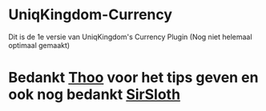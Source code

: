 # UniqKingdom-Currency
Dit is de 1e versie van UniqKingdom's Currency Plugin (Nog niet helemaal optimaal gemaakt)

# Bedankt [Thoo](https://github.com/thoo0224) voor het tips geven en ook nog bedankt [SirSloth](https://github.com/SlothsAreLazyTho)

